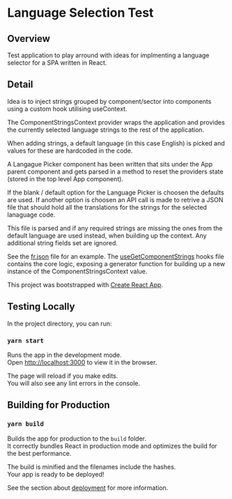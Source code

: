 # Language Selection Test

## Overview

Test application to play arround with ideas for implmenting a language selector for a SPA written in React.

## Detail

Idea is to inject strings grouped by component/sector into components using a custom hook utilising useContext.

The ComponentStringsContext provider wraps the application and provides the currently selected language strings to the rest of the application.

When adding strings, a default language (in this case English) is picked and values for these are hardcoded in the code.

A Langague Picker component has been written that sits under the App parent component and gets parsed in a method to reset the providers state (stored in the top level App component).

If the blank / default option for the Language Picker is choosen the defaults are used. If another option is choosen an API call is made to retrive a JSON file that should hold all the translations for the strings for the selected lanaguage code.

This file is parsed and if any required strings are missing the ones from the default language are used instead, when building up the context. Any additional string fields set are ignored.

See the [fr.json](/public/fr.json) file for an example.
The [useGetComponentStrings](/src/hooks/useGetComponentStrings.ts) hooks file contains the core logic, exposing a generator function for building up a new instance of the ComponentStringsContext value.

This project was bootstrapped with [Create React App](https://github.com/facebook/create-react-app).

## Testing Locally

In the project directory, you can run:

### `yarn start`

Runs the app in the development mode.\
Open [http://localhost:3000](http://localhost:3000) to view it in the browser.

The page will reload if you make edits.\
You will also see any lint errors in the console.

## Building for Production

### `yarn build`

Builds the app for production to the `build` folder.\
It correctly bundles React in production mode and optimizes the build for the best performance.

The build is minified and the filenames include the hashes.\
Your app is ready to be deployed!

See the section about [deployment](https://facebook.github.io/create-react-app/docs/deployment) for more information.
